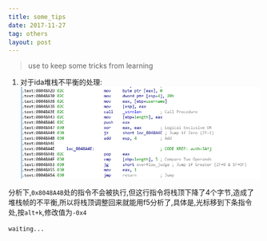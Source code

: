 ```yaml
---
title: some_tips
date: 2017-11-27
tag: others
layout: post
---
```

> use to keep some tricks from learning

1. 对于ida堆栈不平衡的处理:
![ok](https://raw.githubusercontent.com/void0red/Pictures/master/xdsec_bbs/lab0A_2.PNG)

分析下,`0x8048A4B`处的指令不会被执行,但这行指令将栈顶下降了4个字节,造成了堆栈帧的不平衡,所以将栈顶调整回来就能用f5分析了,具体是,光标移到下条指令处,按`alt+k`,修改值为`-0x4`


`waiting...`
